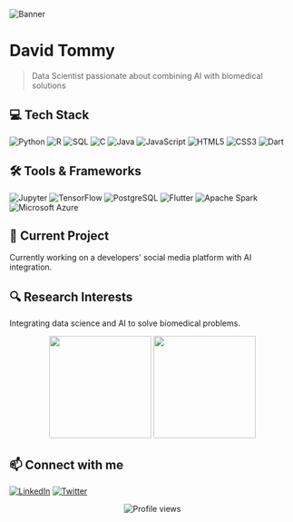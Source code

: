 <!-- Add your banner image here -->
![Banner](https://your-banner-image-url.jpg)

# David Tommy

> Data Scientist passionate about combining AI with biomedical solutions

## 💻 Tech Stack

![Python](https://img.shields.io/badge/-Python-3776AB?style=flat-square&logo=python&logoColor=white)
![R](https://img.shields.io/badge/-R-276DC3?style=flat-square&logo=r&logoColor=white)
![SQL](https://img.shields.io/badge/-SQL-4479A1?style=flat-square&logo=postgresql&logoColor=white)
![C](https://img.shields.io/badge/-C-A8B9CC?style=flat-square&logo=c&logoColor=black)
![Java](https://img.shields.io/badge/-Java-007396?style=flat-square&logo=java&logoColor=white)
![JavaScript](https://img.shields.io/badge/-JavaScript-F7DF1E?style=flat-square&logo=javascript&logoColor=black)
![HTML5](https://img.shields.io/badge/-HTML5-E34F26?style=flat-square&logo=html5&logoColor=white)
![CSS3](https://img.shields.io/badge/-CSS3-1572B6?style=flat-square&logo=css3&logoColor=white)
![Dart](https://img.shields.io/badge/-Dart-0175C2?style=flat-square&logo=dart&logoColor=white)

## 🛠️ Tools & Frameworks

![Jupyter](https://img.shields.io/badge/-Jupyter-F37626?style=flat-square&logo=jupyter&logoColor=white)
![TensorFlow](https://img.shields.io/badge/-TensorFlow-FF6F00?style=flat-square&logo=tensorflow&logoColor=white)
![PostgreSQL](https://img.shields.io/badge/-PostgreSQL-336791?style=flat-square&logo=postgresql&logoColor=white)
![Flutter](https://img.shields.io/badge/-Flutter-02569B?style=flat-square&logo=flutter&logoColor=white)
![Apache Spark](https://img.shields.io/badge/-Apache%20Spark-E25A1C?style=flat-square&logo=apache-spark&logoColor=white)
![Microsoft Azure](https://img.shields.io/badge/-Microsoft%20Azure-0089D6?style=flat-square&logo=microsoft-azure&logoColor=white)

## 🚀 Current Project

Currently working on a developers' social media platform with AI integration.

## 🔍 Research Interests

Integrating data science and AI to solve biomedical problems.

<!-- GitHub stats -->
<div align="center">
  <img height="180em" src="https://github-readme-stats.vercel.app/api?username=YourGitHubUsername&show_icons=true&theme=dark&include_all_commits=true&count_private=true"/>
  <img height="180em" src="https://github-readme-stats.vercel.app/api/top-langs/?username=YourGitHubUsername&layout=compact&langs_count=7&theme=dark"/>
</div>

## 📫 Connect with me

[![LinkedIn](https://img.shields.io/badge/-LinkedIn-0077B5?style=flat-square&logo=linkedin&logoColor=white)](https://linkedin.com/in/YourLinkedInUsername)
[![Twitter](https://img.shields.io/badge/-Twitter-1DA1F2?style=flat-square&logo=twitter&logoColor=white)](https://twitter.com/YourTwitterUsername)

<!-- Footer -->
<div align="center">
  <img src="https://komarev.com/ghpvc/?username=YourGitHubUsername&color=green" alt="Profile views"/>
</div>
